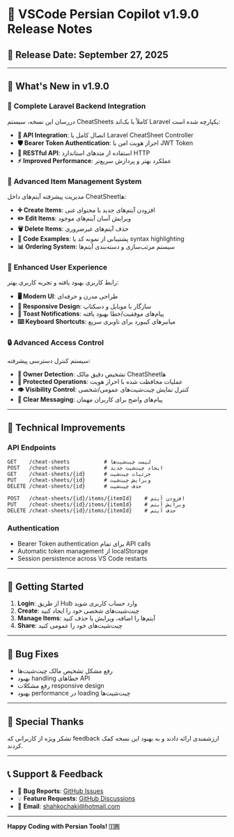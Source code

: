 # 🚀 VSCode Persian Copilot v1.9.0 Release Notes

## 📅 Release Date: September 27, 2025

---

## 🌟 What's New in v1.9.0

### 🔧 **Complete Laravel Backend Integration**

دررسان این نسخه، سیستم CheatSheets کاملاً با بک‌اند Laravel یکپارچه شده است:

- **🔗 API Integration**: اتصال کامل با Laravel CheatSheet Controller
- **🛡️ Bearer Token Authentication**: احراز هویت امن با JWT Token
- **📡 RESTful API**: استفاده از متدهای استاندارد HTTP
- **⚡ Improved Performance**: عملکرد بهتر و پردازش سریع‌تر

### 📝 **Advanced Item Management System**

مدیریت پیشرفته آیتم‌های داخل CheatSheet‌ها:

- **➕ Create Items**: افزودن آیتم‌های جدید با محتوای غنی
- **✏️ Edit Items**: ویرایش آسان آیتم‌های موجود
- **🗑️ Delete Items**: حذف آیتم‌های غیرضروری
- **🎯 Code Examples**: پشتیبانی از نمونه کد با syntax highlighting
- **📊 Ordering System**: سیستم مرتب‌سازی و دسته‌بندی آیتم‌ها

### 🎨 **Enhanced User Experience**

رابط کاربری بهبود یافته و تجربه کاربری بهتر:

- **🖥️ Modern UI**: طراحی مدرن و حرفه‌ای
- **📱 Responsive Design**: سازگار با موبایل و دسکتاپ
- **🔔 Toast Notifications**: پیام‌های موفقیت/خطا بهبود یافته
- **⌨️ Keyboard Shortcuts**: میانبرهای کیبورد برای ناوبری سریع

### 🔒 **Advanced Access Control**

سیستم کنترل دسترسی پیشرفته:

- **👤 Owner Detection**: تشخیص دقیق مالک CheatSheet‌ها
- **🔐 Protected Operations**: عملیات محافظت شده با احراز هویت
- **👁️ Visibility Control**: کنترل نمایش چیت‌شیت‌های عمومی/شخصی
- **💬 Clear Messaging**: پیام‌های واضح برای کاربران مهمان

---

## 🔧 **Technical Improvements**

### API Endpoints

```
GET    /cheat-sheets           # لیست چیت‌شیت‌ها
POST   /cheat-sheets           # ایجاد چیت‌شیت جدید
GET    /cheat-sheets/{id}      # جزئیات چیت‌شیت
PUT    /cheat-sheets/{id}      # ویرایش چیت‌شیت
DELETE /cheat-sheets/{id}      # حذف چیت‌شیت

POST   /cheat-sheets/{id}/items/{itemId}    # افزودن آیتم
PUT    /cheat-sheets/{id}/items/{itemId}    # ویرایش آیتم
DELETE /cheat-sheets/{id}/items/{itemId}    # حذف آیتم
```

### Authentication

- Bearer Token authentication برای تمام API calls
- Automatic token management از localStorage
- Session persistence across VS Code restarts

---

## 🚀 **Getting Started**

1. **Login**: از طریق Hub وارد حساب کاربری شوید
2. **Create**: چیت‌شیت‌های شخصی خود را ایجاد کنید
3. **Manage Items**: آیتم‌ها را اضافه، ویرایش یا حذف کنید
4. **Share**: چیت‌شیت‌های خود را عمومی کنید

---

## 🐛 **Bug Fixes**

- رفع مشکل تشخیص مالک چیت‌شیت‌ها
- بهبود handling خطاهای API
- رفع مشکلات responsive design
- بهبود performance در loading چیت‌شیت‌ها

---

## 🙏 **Special Thanks**

تشکر ویژه از کاربرانی که feedback ارزشمندی ارائه دادند و به بهبود این نسخه کمک کردند.

---

## 📞 **Support & Feedback**

- 🐛 **Bug Reports**: [GitHub Issues](https://github.com/shahkochaki/VSCode-Persian-Copilot/issues)
- 💡 **Feature Requests**: [GitHub Discussions](https://github.com/shahkochaki/VSCode-Persian-Copilot/discussions)
- 📧 **Email**: shahkochaki@hotmail.com

---

**Happy Coding with Persian Tools! 🇮🇷**
